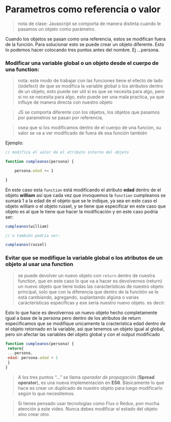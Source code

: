 # Parametros como referencia o valor

>nota de clase: Javascript se comporta de manera distinta cuando le pasamos un objeto como parámetro.

Cuando los objetos se pasan como una referencia, estos se modifican fuera de la función. Para solucionar esto se puede crear un objeto diferente. Esto lo podemos hacer colocando tres puntos antes del nombre. Ej …persona.

### Modificar una variable global o un objeto desde el cuerpo de una function:

>nota: este modo de trabajar con las funciones tiene el efecto de lado (sidefect) de que se modifica la variable global o los atributos dentro de un objeto, esto puede ser util si es que se necesita para algo, pero si no se necesita para algo, esto puede ser una mala practica, ya que influye de manera directa con nuestro objeto 

> JS se comporta diferente con los objetos, los objetos que pasamos por parametros se pasan por referencia, 

> osea que si los modificamos dentro de el cuerpo de una funcion, su valor se va a ver modificado de fuera de esa función también 

Ejemplo:
```js
// modifica el valor de el atributo interno del objeto 

function cumpleanos(persona) {

    persona.edad += 1

}
```

En este caso esta ```function``` está modificando el atributo **edad** dentro de el objeto **william** así que cada vez que invoquemos la ```function``` cumpleanos se sumará 1 a la edad de el objeto que se le indique, ya sea en este caso el objeto william o el objeto russel, y se tiene que especificar en este caso que objeto es al que le tiene que hacer la modificación y en este caso podría ser:

```js 
cumpleanos(william)

// o también podría ser:

cumpleanos(russel)
```

### Evitar que se modifique la variable global o los atributos de un objeto al usar una function

> se puede devolver un nuevo objeto con ```return``` dentro de nuestra function, que en este caso lo que va a hacer es devolvernos (return) un nuevo objeto que tiene todas las características de nuestro objeto principal, solo que con la diferencia que dentro de la functión se le está cambiando, agregando, suplantando algúna  o varias carácterísticas especificas y ese sería nuestro nuevo objeto. es decir:

Esto lo que hace es devolvernos un nuevo objeto hecho completamente igual a base de la persona pero dentro de los atributos de return especificamos que se modifique unicamente la cracterística edad dentro de el objeto retornado en la variable, asi que tenemos un objeto igual al global, pero sin afectar las variables del objeto global y con el output modificado
```js 
function cumpleanos(persona) {
 return{
 ...persona,
 edad: persona.edad + 1
 }
} 
```

> A los tres puntos “…” se llama _operador de propagación_ (**Spread operator**), es una nueva implementación en **ES6**. Básicamente lo que hace es crear un duplicado de nuestro objeto para luego modificarlo según lo que necesitemos.

> Si tienes pensado usar tecnologías como Flux o Redux, pon mucha atención a este video. Nunca debes modificar el estado del objeto sino crear otro.
